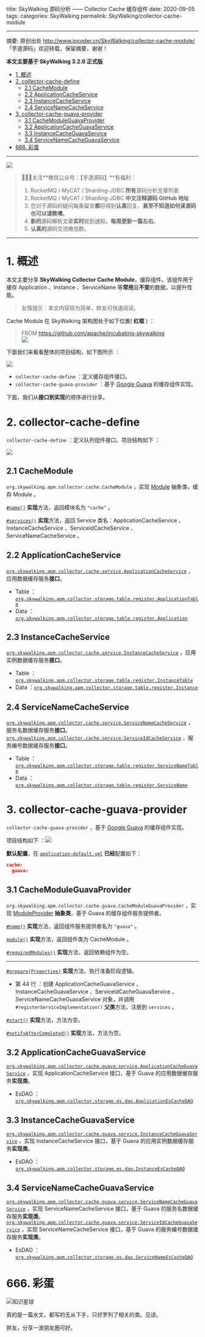 title: SkyWalking 源码分析 —— Collector Cache 缓存组件
date: 2020-09-05
tags:
categories: SkyWalking
permalink: SkyWalking/collector-cache-module

-------

摘要: 原创出处 http://www.iocoder.cn/SkyWalking/collector-cache-module/ 「芋道源码」欢迎转载，保留摘要，谢谢！

**本文主要基于 SkyWalking 3.2.6 正式版**

- [1. 概述](http://www.iocoder.cn/SkyWalking/collector-cache-module/)
- [2. collector-cache-define](http://www.iocoder.cn/SkyWalking/collector-cache-module/)
  - [2.1 CacheModule](http://www.iocoder.cn/SkyWalking/collector-cache-module/)
  - [2.2 ApplicationCacheService](http://www.iocoder.cn/SkyWalking/collector-cache-module/)
  - [2.3 InstanceCacheService](http://www.iocoder.cn/SkyWalking/collector-cache-module/)
  - [2.4 ServiceNameCacheService](http://www.iocoder.cn/SkyWalking/collector-cache-module/)
- [3. collector-cache-guava-provider](http://www.iocoder.cn/SkyWalking/collector-cache-module/)
  - [3.1 CacheModuleGuavaProvider](http://www.iocoder.cn/SkyWalking/collector-cache-module/)
  - [3.2 ApplicationCacheGuavaService](http://www.iocoder.cn/SkyWalking/collector-cache-module/)
  - [3.3 InstanceCacheGuavaService](http://www.iocoder.cn/SkyWalking/collector-cache-module/)
  - [3.4 ServiceNameCacheGuavaService](http://www.iocoder.cn/SkyWalking/collector-cache-module/)
- [666. 彩蛋](http://www.iocoder.cn/SkyWalking/collector-cache-module/)

-------

![](http://www.iocoder.cn/images/common/wechat_mp_2018_05_18.jpg)

> 🙂🙂🙂关注**微信公众号：【芋道源码】**有福利：  
> 1. RocketMQ / MyCAT / Sharding-JDBC **所有**源码分析文章列表  
> 2. RocketMQ / MyCAT / Sharding-JDBC **中文注释源码 GitHub 地址**  
> 3. 您对于源码的疑问每条留言**都**将得到**认真**回复。**甚至不知道如何读源码也可以请教噢**。  
> 4. **新的**源码解析文章**实时**收到通知。**每周更新一篇左右**。  
> 5. **认真的**源码交流微信群。

-------

# 1. 概述

本文主要分享 **SkyWalking Collector Cache Module**，缓存组件。该组件用于缓存 Application 、Instance 、ServiceName 等**常用**且**不变**的数据，以提升性能。

> 友情提示：本文内容较为简单，胖友可快速阅读。

Cache Module 在 SkyWalking 架构图处于如下位置( **红框** ) ：

> FROM https://github.com/apache/incubating-skywalking  
> ![](http://www.iocoder.cn/images/SkyWalking/2020_09_05/01.jpeg)

下面我们来看看整体的项目结构，如下图所示 ：

![](http://www.iocoder.cn/images/SkyWalking/2020_09_05/02.png)

* `collector-cache-define` ：定义缓存组件接口。
* `collector-cache-guava-provider` ：基于 [Google Guava](https://github.com/google/guava) 的缓存组件实现。

下面，我们从**接口到实现**的顺序进行分享。

# 2. collector-cache-define

`collector-cache-define` ：定义队列组件接口。项目结构如下 ：

![](http://www.iocoder.cn/images/SkyWalking/2020_09_05/03.png)

## 2.1 CacheModule

`org.skywalking.apm.collector.cache.CacheModule` ，实现 [Module](https://github.com/YunaiV/skywalking/blob/40823179d7228207b06b603b9a1c09dfc4f78593/apm-collector/apm-collector-core/src/main/java/org/skywalking/apm/collector/core/module/Module.java) 抽象类，缓存 Module 。

[`#name()`](https://github.com/YunaiV/skywalking/blob/ed68f92bf1f5ac397c0bb0a5cc23fa4f3e3c32d1/apm-collector/apm-collector-cache/collector-cache-define/src/main/java/org/skywalking/apm/collector/cache/CacheModule.java#L36) **实现**方法，返回模块名为 `"cache"` 。

[`#services()`](https://github.com/YunaiV/skywalking/blob/ed68f92bf1f5ac397c0bb0a5cc23fa4f3e3c32d1/apm-collector/apm-collector-cache/collector-cache-define/src/main/java/org/skywalking/apm/collector/cache/CacheModule.java#L40) **实现**方法，返回 Service 类名：ApplicationCacheService 、InstanceCacheService 、ServiceIdCacheService 、ServiceNameCacheService 。

## 2.2 ApplicationCacheService

[`org.skywalking.apm.collector.cache.service.ApplicationCacheService`](https://github.com/YunaiV/skywalking/blob/ed68f92bf1f5ac397c0bb0a5cc23fa4f3e3c32d1/apm-collector/apm-collector-cache/collector-cache-define/src/main/java/org/skywalking/apm/collector/cache/service/ApplicationCacheService.java) ，应用数据缓存服务**接口**。

* Table ：[`org.skywalking.apm.collector.storage.table.register.ApplicationTable`](https://github.com/YunaiV/skywalking/blob/ed68f92bf1f5ac397c0bb0a5cc23fa4f3e3c32d1/apm-collector/apm-collector-storage/collector-storage-define/src/main/java/org/skywalking/apm/collector/storage/table/register/ApplicationTable.java)
* Data ：[`org.skywalking.apm.collector.storage.table.register.Application`](https://github.com/YunaiV/skywalking/blob/ed68f92bf1f5ac397c0bb0a5cc23fa4f3e3c32d1/apm-collector/apm-collector-storage/collector-storage-define/src/main/java/org/skywalking/apm/collector/storage/table/register/Application.java)

## 2.3 InstanceCacheService

[`org.skywalking.apm.collector.cache.service.InstanceCacheService`](https://github.com/YunaiV/skywalking/blob/a1667a9ecf4eecf77cc2390f0af709c3b1bb7e4b/apm-collector/apm-collector-cache/collector-cache-define/src/main/java/org/skywalking/apm/collector/cache/service/InstanceCacheService.java) ，应用实例数据缓存服务**接口**。

* Table ：[`org.skywalking.apm.collector.storage.table.register.InstanceTable`](https://github.com/YunaiV/skywalking/blob/a1667a9ecf4eecf77cc2390f0af709c3b1bb7e4b/apm-collector/apm-collector-storage/collector-storage-define/src/main/java/org/skywalking/apm/collector/storage/table/register/InstanceTable.java)
* Data ：[`org.skywalking.apm.collector.storage.table.register.Instance`](https://github.com/YunaiV/skywalking/blob/a1667a9ecf4eecf77cc2390f0af709c3b1bb7e4b/apm-collector/apm-collector-storage/collector-storage-define/src/main/java/org/skywalking/apm/collector/storage/table/register/Instance.java)

## 2.4 ServiceNameCacheService

[`org.skywalking.apm.collector.cache.service.ServiceNameCacheService`](https://github.com/YunaiV/skywalking/blob/a859f4751203d73f10f30bb7c9cf2adfdecf955c/apm-collector/apm-collector-cache/collector-cache-define/src/main/java/org/skywalking/apm/collector/cache/service/ServiceNameCacheService.java) ，服务名数据缓存服务**接口**。  
[`org.skywalking.apm.collector.cache.service.ServiceIdCacheService`](https://github.com/YunaiV/skywalking/blob/a859f4751203d73f10f30bb7c9cf2adfdecf955c/apm-collector/apm-collector-cache/collector-cache-define/src/main/java/org/skywalking/apm/collector/cache/service/ServiceIdCacheService.java) ，服务编号数据缓存服务**接口**。

* Table ：[`org.skywalking.apm.collector.storage.table.register.ServiceNameTable`](https://github.com/YunaiV/skywalking/blob/a859f4751203d73f10f30bb7c9cf2adfdecf955c/apm-collector/apm-collector-storage/collector-storage-define/src/main/java/org/skywalking/apm/collector/storage/table/register/ServiceNameTable.java)
* Data ：[`org.skywalking.apm.collector.storage.table.register.ServiceName`](https://github.com/YunaiV/skywalking/blob/a859f4751203d73f10f30bb7c9cf2adfdecf955c/apm-collector/apm-collector-storage/collector-storage-define/src/main/java/org/skywalking/apm/collector/storage/table/register/ServiceName.java)

# 3. collector-cache-guava-provider

`collector-cache-guava-provider` ，基于 [Google Guava](https://github.com/google/guava) 的缓存组件实现。

项目结构如下 ：![](http://www.iocoder.cn/images/SkyWalking/2020_09_05/04.png)

**默认配置**，在 [`application-default.yml`](https://github.com/YunaiV/skywalking/blob/8b7205313e60e84d50579261992042c8b581492f/apm-collector/apm-collector-core/src/main/resources/application-default.yml#L5) **已经**配置如下：

``` JSON
cache:
  guava:
```

## 3.1 CacheModuleGuavaProvider

`org.skywalking.apm.collector.cache.guava.CacheModuleGuavaProvider` ，实现 [ModuleProvider](https://github.com/YunaiV/skywalking/blob/40823179d7228207b06b603b9a1c09dfc4f78593/apm-collector/apm-collector-core/src/main/java/org/skywalking/apm/collector/core/module/ModuleProvider.java) **抽象类**，基于 Guava 的缓存组件服务提供者。

[`#name()`](https://github.com/YunaiV/skywalking/blob/ed68f92bf1f5ac397c0bb0a5cc23fa4f3e3c32d1/apm-collector/apm-collector-cache/collector-cache-guava-provider/src/main/java/org/skywalking/apm/collector/cache/guava/CacheModuleGuavaProvider.java#L44) **实现**方法，返回组件服务提供者名为 `"guava"` 。

[`module()`](https://github.com/YunaiV/skywalking/blob/ed68f92bf1f5ac397c0bb0a5cc23fa4f3e3c32d1/apm-collector/apm-collector-cache/collector-cache-guava-provider/src/main/java/org/skywalking/apm/collector/cache/guava/CacheModuleGuavaProvider.java#L48) **实现**方法，返回组件类为 CacheModule 。

[`#requiredModules()`](https://github.com/YunaiV/skywalking/blob/ed68f92bf1f5ac397c0bb0a5cc23fa4f3e3c32d1/apm-collector/apm-collector-cache/collector-cache-guava-provider/src/main/java/org/skywalking/apm/collector/cache/guava/CacheModuleGuavaProvider.java#L66) **实现**方法，返回依赖组件为空。

-------

[`#prepare(Properties)`](https://github.com/YunaiV/skywalking/blob/ed68f92bf1f5ac397c0bb0a5cc23fa4f3e3c32d1/apm-collector/apm-collector-cache/collector-cache-guava-provider/src/main/java/org/skywalking/apm/collector/cache/guava/CacheModuleGuavaProvider.java#L52) **实现**方法，执行准备阶段逻辑。

* 第 44 行 ：创建 ApplicationCacheGuavaService 、InstanceCacheGuavaService 、ServiceIdCacheGuavaService 、ServiceNameCacheGuavaService 对象，并调用 `#registerServiceImplementation()` **父类**方法，注册到 `services` 。

[`#start()`](https://github.com/YunaiV/skywalking/blob/ed68f92bf1f5ac397c0bb0a5cc23fa4f3e3c32d1/apm-collector/apm-collector-cache/collector-cache-guava-provider/src/main/java/org/skywalking/apm/collector/cache/guava/CacheModuleGuavaProvider.java#L59) **实现**方法，方法为空。

[`#notifyAfterCompleted()`](https://github.com/YunaiV/skywalking/blob/ed68f92bf1f5ac397c0bb0a5cc23fa4f3e3c32d1/apm-collector/apm-collector-cache/collector-cache-guava-provider/src/main/java/org/skywalking/apm/collector/cache/guava/CacheModuleGuavaProvider.java#L62) **实现**方法，方法为空。

## 3.2 ApplicationCacheGuavaService

[`org.skywalking.apm.collector.cache.guava.service.ApplicationCacheGuavaService`](https://github.com/YunaiV/skywalking/blob/ed68f92bf1f5ac397c0bb0a5cc23fa4f3e3c32d1/apm-collector/apm-collector-cache/collector-cache-guava-provider/src/main/java/org/skywalking/apm/collector/cache/guava/service/ApplicationCacheGuavaService.java) ，实现 ApplicationCacheService 接口，基于 Guava 的应用数据缓存服务**实现类**。

* EsDAO ：[`org.skywalking.apm.collector.storage.es.dao.ApplicationEsCacheDAO`](https://github.com/YunaiV/skywalking/blob/ed68f92bf1f5ac397c0bb0a5cc23fa4f3e3c32d1/apm-collector/apm-collector-storage/collector-storage-es-provider/src/main/java/org/skywalking/apm/collector/storage/es/dao/ApplicationEsCacheDAO.java)

## 3.3 InstanceCacheGuavaService

[`org.skywalking.apm.collector.cache.guava.service.InstanceCacheGuavaService`](https://github.com/YunaiV/skywalking/blob/a1667a9ecf4eecf77cc2390f0af709c3b1bb7e4b/apm-collector/apm-collector-cache/collector-cache-guava-provider/src/main/java/org/skywalking/apm/collector/cache/guava/service/InstanceCacheGuavaService.java) ，实现 InstanceCacheService 接口，基于 Guava 的应用实例数据缓存服务**实现类**。

* EsDAO ：[`org.skywalking.apm.collector.storage.es.dao.InstanceEsCacheDAO`](https://github.com/YunaiV/skywalking/blob/a1667a9ecf4eecf77cc2390f0af709c3b1bb7e4b/apm-collector/apm-collector-storage/collector-storage-es-provider/src/main/java/org/skywalking/apm/collector/storage/es/dao/InstanceEsCacheDAO.java)

## 3.4 ServiceNameCacheGuavaService

[`org.skywalking.apm.collector.cache.guava.service.ServiceNameCacheGuavaService`](https://github.com/YunaiV/skywalking/blob/a859f4751203d73f10f30bb7c9cf2adfdecf955c/apm-collector/apm-collector-cache/collector-cache-guava-provider/src/main/java/org/skywalking/apm/collector/cache/guava/service/ServiceIdCacheGuavaService.java) ，实现 ServiceNameCacheService 接口，基于 Guava 的服务名数据缓存服务**实现类**。  
[`org.skywalking.apm.collector.cache.guava.service.ServiceIdCacheGuavaService`](https://github.com/YunaiV/skywalking/blob/a859f4751203d73f10f30bb7c9cf2adfdecf955c/apm-collector/apm-collector-cache/collector-cache-guava-provider/src/main/java/org/skywalking/apm/collector/cache/guava/service/ServiceNameCacheGuavaService.java) ，实现 ServiceNameCacheService 接口，基于 Guava 的服务编号数据缓存服务**实现类**。

* EsDAO ：[`org.skywalking.apm.collector.storage.es.dao.ServiceNameEsCacheDAO`](https://github.com/YunaiV/skywalking/blob/a859f4751203d73f10f30bb7c9cf2adfdecf955c/apm-collector/apm-collector-storage/collector-storage-es-provider/src/main/java/org/skywalking/apm/collector/storage/es/dao/ServiceNameEsCacheDAO.java)

# 666. 彩蛋

![知识星球](http://www.iocoder.cn/images/Architecture/2017_12_29/01.png)

真的是一篇水文，都写的无从下手，只好罗列了相关的类。见谅。

胖友，分享一波朋友圈可好。


